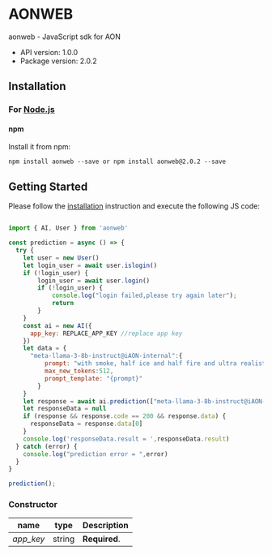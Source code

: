 # AONWEB

aonweb - JavaScript sdk for AON

- API version: 1.0.0
- Package version: 2.0.2

## Installation

### For [Node.js](https://nodejs.org/)

#### npm

Install it from npm:

```shell
npm install aonweb --save or npm install aonweb@2.0.2 --save
```

## Getting Started

Please follow the [installation](#installation) instruction and execute the following JS code:

```javascript

import { AI, User } from 'aonweb'

const prediction = async () => {
  try {
    let user = new User()
    let login_user = await user.islogin()
    if (!login_user) {
        login_user = await user.login()
        if (!login_user) {
            console.log("login failed,please try again later");
            return
        }
    }
    const ai = new AI({
      app_key: REPLACE_APP_KEY //replace app key
    })
    let data = {
      "meta-llama-3-8b-instruct@iAON-internal":{
          prompt: "with smoke, half ice and half fire and ultra realistic in detail.wolf, typography, dark fantasy, wildlife photography, vibrant, cinematic and on a black background",
          max_new_tokens:512,
          prompt_template: "{prompt}"
        }
    }
    let response = await ai.prediction(["meta-llama-3-8b-instruct@iAON-internal"],data);
    let responseData = null
    if (response && response.code == 200 && response.data) {
      responseData = response.data[0]
    }
    console.log('responseData.result = ',responseData.result)
  } catch (error) {
    console.log("prediction error = ",error)
  }
}

prediction();

```

### Constructor

name | type | Description
------------ | ------------- | -------------
*app_key* | string | **Required**.